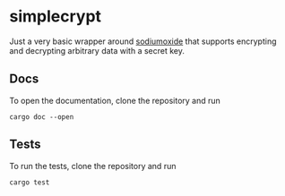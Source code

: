 # simplecrypt

Just a very basic wrapper around [sodiumoxide](https://github.com/sodiumoxide/sodiumoxide) that supports encrypting and
decrypting arbitrary data with a secret key.

## Docs

To open the documentation, clone the repository and run 

```shell script
cargo doc --open
```

## Tests

To run the tests, clone the repository and run

```shell script
cargo test
```